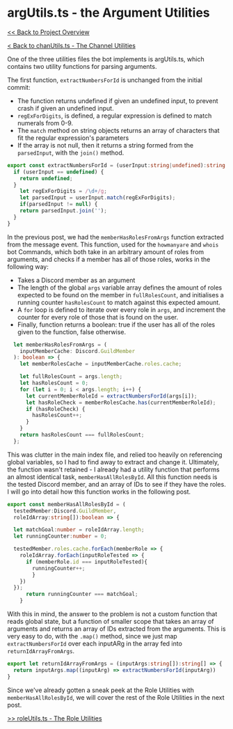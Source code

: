 # argUtils.ts - the Argument Utilities

[<< Back to Project Overview](../defenderProject.md)

[< Back to chanUtils.ts - The Channel Utilities](chanUtils.md)

One of the three utilities files the bot implements is argUtils.ts, which contains two utility functions for parsing arguments.

The first function, `extractNumbersForId` is unchanged from the initial commit:
- The function returns undefined if given an undefined input, to prevent crash if given an undefined input.
- `regExForDigits`, is defined, a regular expression is defined to match numerals from 0-9.
- The `match` method on string objects returns an array of characters that fit the regular expression's parameters
- If the array is not null, then it returns a string formed from the `parsedInput`, with the `join()` method.

```typescript
export const extractNumbersForId = (userInput:string|undefined):string|undefined => {
  if (userInput == undefined) {
    return undefined;
  }
    let regExForDigits = /\d+/g;
    let parsedInput = userInput.match(regExForDigits);
    if(parsedInput != null) {
    return parsedInput.join('');
  }
}
```

In the previous post, we had the `memberHasRolesFromArgs` function extracted from the message event. This function, used for the `howmanyare` and `whois` bot Commands, which both take in an arbitrary amount of roles from arguments, and checks if a member has all of those roles, works in the following way:
- Takes a Discord member as an argument
- The length of the global `args` variable array defines the amount of roles expected to be found on the member in `fullRolesCount`, and initialises a running counter `hasRolesCount` to match against this expected amount.
- A `for` loop is defined to iterate over every role in `args`, and increment the counter for every role of those that is found on the user.
- Finally, function returns a boolean: true if the user has all of the roles given to the function, false otherwise.

```typescript
  let memberHasRolesFromArgs = (
    inputMemberCache: Discord.GuildMember
  ): boolean => {
    let memberRolesCache = inputMemberCache.roles.cache;

    let fullRolesCount = args.length;
    let hasRolesCount = 0;
    for (let i = 0; i < args.length; i++) {
      let currentMemberRoleId = extractNumbersForId(args[i]);
      let hasRoleCheck = memberRolesCache.has(currentMemberRoleId);
      if (hasRoleCheck) {
        hasRolesCount++;
      }
    }
    return hasRolesCount === fullRolesCount;
  };
```

This was clutter in the main index file, and relied too heavily on referencing global variables, so I had to find away to extract and change it. Ultimately, the function wasn't retained - I already had a utility function that performs an almost identical task, `memberHasAllRolesById`. All this function needs is the tested Discord member, and an array of IDs to see if they have the roles. I will go into detail how this function works in the following post.

```typescript
export const memberHasAllRolesById = (
  testedMember:Discord.GuildMember, 
  roleIdArray:string[]):boolean => {

  let matchGoal:number = roleIdArray.length;
  let runningCounter:number = 0;

  testedMember.roles.cache.forEach(memberRole => {
    roleIdArray.forEach(inputRoleTested => {
      if (memberRole.id === inputRoleTested){
        runningCounter++;
        }
    })
  });
      return runningCounter === matchGoal;
    }
```

With this in mind, the answer to the problem is not a custom function that reads global state, but a function of smaller scope that takes an array of arguments and returns an array of IDs extracted from the arguments. This is very easy to do, with the `.map()` method, since we just map `extractNumbersForId` over each inputARg in the array fed into `returnIdArrayFromArgs`.

```typescript
export let returnIdArrayFromArgs = (inputArgs:string[]):string[] => {
  return inputArgs.map((inputArg) => extractNumbersForId(inputArg))
}
```

Since we've already gotten a sneak peek at the Role Utilities with `memberHasAllRolesById`, we will cover the rest of the Role Utilities in the next post.

[>> roleUtils.ts - The Role Utilities](roleUtils.md)
